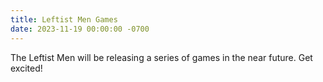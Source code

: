 ```yaml
---
title: Leftist Men Games
date: 2023-11-19 00:00:00 -0700
---
```

The Leftist Men will be releasing a series of games in the near future. Get excited!
